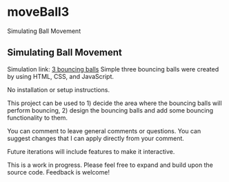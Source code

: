 # moveBall3
Simulating Ball Movement

## Simulating Ball Movement
Simulation link: [3 bouncing balls](https://marialee222.github.io/moveBall3.github.io/moveBall3.html)
Simple three bouncing balls were created by using HTML, CSS, and JavaScript.

No installation or setup instructions.

This project can be used to 1) decide the area where the bouncing balls will perform bouncing, 2) design the bouncing balls and add some bouncing functionality to them. 

You can comment to leave general comments or questions.  You can suggest changes that I can apply directly from your comment.

Future iterations will include features to make it interactive. 

This is a work in progress.  Please feel free to expand and build upon the source code.  Feedback is welcome!
